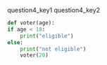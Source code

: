 question4_key1
question4_key2


```python
def voter(age):
if age < 18:
	print("eligible")
else:
	print("not eligible")
	voter(20)

 ```